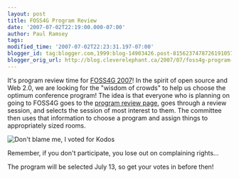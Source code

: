 ```yaml
---
layout: post
title: FOSS4G Program Review
date: '2007-07-02T22:19:00.000-07:00'
author: Paul Ramsey
tags: 
modified_time: '2007-07-02T22:23:31.197-07:00'
blogger_id: tag:blogger.com,1999:blog-14903426.post-8156237478726191057
blogger_orig_url: http://blog.cleverelephant.ca/2007/07/foss4g-program-review.html
---
```


It's program review time for [FOSS4G 2007](http://2007.foss4g.org)!  In the spirit of open source and Web 2.0, we are looking for the "wisdom of crowds" to help us choose the optimum conference program!  The idea is that everyone who is planning on going to FOSS4G goes to the [program review page](http://2007.foss4g.org/presentations/review/), goes through a review session, and selects the session of most interest to them.  The committee then uses that information to choose a program and assign things to appropriately sized rooms.

<img src="http://www.moltz.net/~john/images/iVotedForKodos.gif" alt="Don't blame me, I voted for Kodos" />

Remember, if you don't participate, you lose out on complaining rights...

The program will be selected July 13, so get your votes in before then!